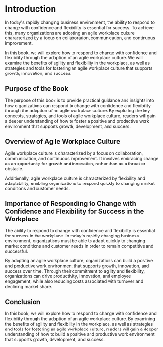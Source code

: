 Introduction
============

In today's rapidly changing business environment, the ability to respond to change with confidence and flexibility is essential for success. To achieve this, many organizations are adopting an agile workplace culture characterized by a focus on collaboration, communication, and continuous improvement.

In this book, we will explore how to respond to change with confidence and flexibility through the adoption of an agile workplace culture. We will examine the benefits of agility and flexibility in the workplace, as well as strategies and tools for fostering an agile workplace culture that supports growth, innovation, and success.

Purpose of the Book
-------------------

The purpose of this book is to provide practical guidance and insights into how organizations can respond to change with confidence and flexibility through the adoption of an agile workplace culture. By exploring the key concepts, strategies, and tools of agile workplace culture, readers will gain a deeper understanding of how to foster a positive and productive work environment that supports growth, development, and success.

Overview of Agile Workplace Culture
-----------------------------------

Agile workplace culture is characterized by a focus on collaboration, communication, and continuous improvement. It involves embracing change as an opportunity for growth and innovation, rather than as a threat or obstacle.

Additionally, agile workplace culture is characterized by flexibility and adaptability, enabling organizations to respond quickly to changing market conditions and customer needs.

Importance of Responding to Change with Confidence and Flexibility for Success in the Workplace
-----------------------------------------------------------------------------------------------

The ability to respond to change with confidence and flexibility is essential for success in the workplace. In today's rapidly changing business environment, organizations must be able to adapt quickly to changing market conditions and customer needs in order to remain competitive and successful.

By adopting an agile workplace culture, organizations can build a positive and productive work environment that supports growth, innovation, and success over time. Through their commitment to agility and flexibility, organizations can drive productivity, innovation, and employee engagement, while also reducing costs associated with turnover and declining market share.

Conclusion
----------

In this book, we will explore how to respond to change with confidence and flexibility through the adoption of an agile workplace culture. By examining the benefits of agility and flexibility in the workplace, as well as strategies and tools for fostering an agile workplace culture, readers will gain a deeper understanding of how to build a positive and productive work environment that supports growth, development, and success.


